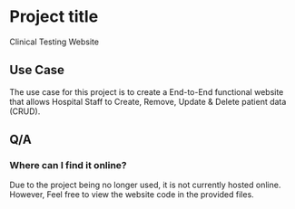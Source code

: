 # Project title
Clinical Testing Website

## Use Case
The use case for this project is to create a End-to-End functional website that allows Hospital Staff to Create, Remove, Update & Delete patient data (CRUD).

## Q/A
### Where can I find it online?
Due to the project being no longer used, it is not currently hosted online. However, Feel free to view the website code in the provided files.




